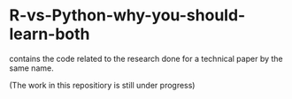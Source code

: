 # R-vs-Python-why-you-should-learn-both
contains the code related to the research done for a technical paper by the same name.

(The work in this repositiory is still under progress)
